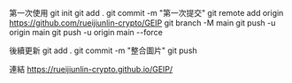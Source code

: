 第一次使用
git init
git add .
git commit -m "第一次提交"
git remote add origin https://github.com/rueijiunlin-crypto/GEIP
git branch -M main
git push -u origin main
git push -u origin main --force

後續更新
git add .
git commit -m "整合圖片"
git push

連結
https://rueijiunlin-crypto.github.io/GEIP/
